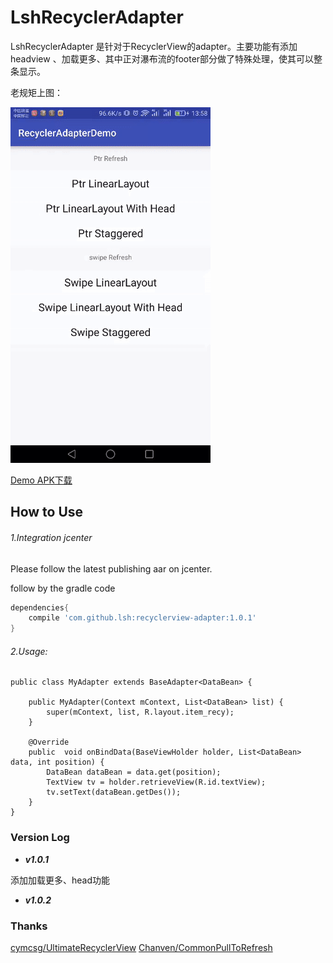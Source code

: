 # LshRecyclerAdapter
LshRecyclerAdapter 是针对于RecyclerView的adapter。主要功能有添加headview 、加载更多、其中正对瀑布流的footer部分做了特殊处理，使其可以整条显示。

老规矩上图：

![效果图](https://raw.githubusercontent.com/fossilhua/RecyclerView-Adapter/master/raw/gif_1.gif)

[Demo APK下载](https://raw.githubusercontent.com/fossilhua/RecyclerView-Adapter/master/raw/app-debug.apk)

## How to Use

###### 1.Integration jcenter

Please follow the latest publishing aar on jcenter.

follow by the gradle code
```gradle
dependencies{
    compile 'com.github.lsh:recyclerview-adapter:1.0.1'
}
```

###### 2.Usage:

``` 
public class MyAdapter extends BaseAdapter<DataBean> {

    public MyAdapter(Context mContext, List<DataBean> list) {
        super(mContext, list, R.layout.item_recy);
    }

    @Override
    public  void onBindData(BaseViewHolder holder, List<DataBean> data, int position) {
        DataBean dataBean = data.get(position);
        TextView tv = holder.retrieveView(R.id.textView);
        tv.setText(dataBean.getDes());
    }
}
```

### Version Log

* ***v1.0.1*** 

添加加载更多、head功能

* ***v1.0.2*** 

### Thanks

[cymcsg/UltimateRecyclerView](https://github.com/cymcsg/UltimateRecyclerView)
[Chanven/CommonPullToRefresh](https://github.com/Chanven/CommonPullToRefresh)



